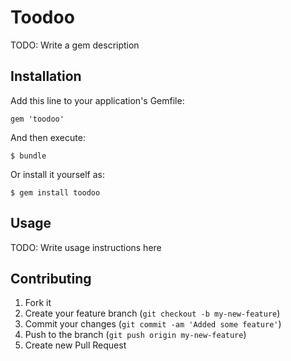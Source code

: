 # Toodoo

TODO: Write a gem description

## Installation

Add this line to your application's Gemfile:

    gem 'toodoo'

And then execute:

    $ bundle

Or install it yourself as:

    $ gem install toodoo

## Usage

TODO: Write usage instructions here

## Contributing

1. Fork it
2. Create your feature branch (`git checkout -b my-new-feature`)
3. Commit your changes (`git commit -am 'Added some feature'`)
4. Push to the branch (`git push origin my-new-feature`)
5. Create new Pull Request
